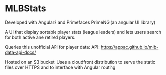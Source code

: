 # MLBStats
Developed with Angular2 and Primefaces PrimeNG (an angular UI library) 

A UI that display sortable player stats (league leaders) and lets users search for both active ane retired players.

Queries this unofficial API for player data:
API: https://appac.github.io/mlb-data-api-docs/

Hosted on an S3 bucket. Uses a cloudfront distribution to serve the static files over HTTPS and to interface with Angular routing
